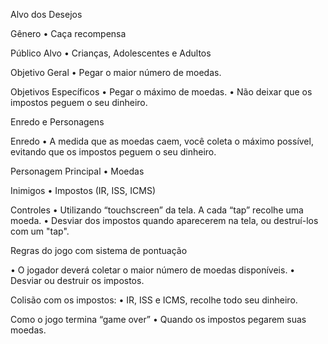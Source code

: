 ﻿Alvo dos Desejos

Gênero
• Caça recompensa

Público Alvo
• Crianças, Adolescentes e Adultos 

Objetivo Geral
• Pegar o maior número de moedas.

Objetivos Específicos
• Pegar o máximo de moedas.
• Não deixar que os impostos peguem o seu dinheiro.

Enredo e Personagens

Enredo
• A medida que as moedas caem, você coleta o máximo possível, evitando que os impostos peguem o seu dinheiro.

Personagem Principal
• Moedas

Inimigos
• Impostos (IR, ISS, ICMS)

Controles
• Utilizando “touchscreen” da tela. A cada “tap” recolhe uma moeda.
• Desviar dos impostos quando aparecerem na tela, ou destruí-los com um "tap".

Regras do jogo com sistema de pontuação

• O jogador deverá coletar o maior número de moedas disponíveis. 
• Desviar ou destruir os impostos.

Colisão com os impostos: 
• IR, ISS e ICMS, recolhe todo seu dinheiro.


Como o jogo termina “game over”
• Quando os impostos pegarem suas moedas.
